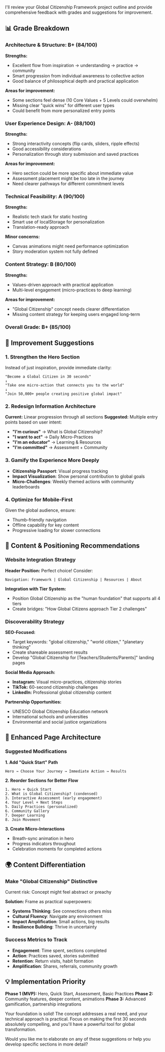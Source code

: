 I'll review your Global Citizenship Framework project outline and provide comprehensive feedback with grades and suggestions for improvement.

## 📊 Grade Breakdown

### Architecture & Structure: B+ (84/100)
**Strengths:**
- Excellent flow from inspiration → understanding → practice → community
- Smart progression from individual awareness to collective action
- Good balance of philosophical depth and practical application

**Areas for improvement:**
- Some sections feel dense (10 Core Values + 5 Levels could overwhelm)
- Missing clear "quick wins" for different user types
- Could benefit from more personalized entry points

### User Experience Design: A- (88/100)
**Strengths:**
- Strong interactivity concepts (flip cards, sliders, ripple effects)
- Good accessibility considerations
- Personalization through story submission and saved practices

**Areas for improvement:**
- Hero section could be more specific about immediate value
- Assessment placement might be too late in the journey
- Need clearer pathways for different commitment levels

### Technical Feasibility: A (90/100)
**Strengths:**
- Realistic tech stack for static hosting
- Smart use of localStorage for personalization
- Translation-ready approach

**Minor concerns:**
- Canvas animations might need performance optimization
- Story moderation system not fully defined

### Content Strategy: B (80/100)
**Strengths:**
- Values-driven approach with practical application
- Multi-level engagement (micro-practices to deep learning)

**Areas for improvement:**
- "Global Citizenship" concept needs clearer differentiation
- Missing content strategy for keeping users engaged long-term

### **Overall Grade: B+ (85/100)**

## 🚀 Improvement Suggestions

### 1. **Strengthen the Hero Section**
Instead of just inspiration, provide immediate clarity:
```
"Become a Global Citizen in 30 seconds"
↓
"Take one micro-action that connects you to the world"
↓
"Join 50,000+ people creating positive global impact"
```

### 2. **Redesign Information Architecture**
**Current:** Linear progression through all sections
**Suggested:** Multiple entry points based on user intent:

- **"I'm curious"** → What is Global Citizenship?
- **"I want to act"** → Daily Micro-Practices
- **"I'm an educator"** → Learning & Resources
- **"I'm committed"** → Assessment + Community

### 3. **Gamify the Experience More Deeply**
- **Citizenship Passport**: Visual progress tracking
- **Impact Visualization**: Show personal contribution to global goals
- **Micro-Challenges**: Weekly themed actions with community leaderboards

### 4. **Optimize for Mobile-First**
Given the global audience, ensure:
- Thumb-friendly navigation
- Offline capability for key content
- Progressive loading for slower connections

## 🎯 Content & Positioning Recommendations

### Website Integration Strategy
**Header Position:** Perfect choice! Consider:
```
Navigation: Framework | Global Citizenship | Resources | About
```

**Integration with Tier System:**
- Position Global Citizenship as the "human foundation" that supports all 4 tiers
- Create bridges: "How Global Citizens approach Tier 2 challenges"

### Discoverability Strategy

**SEO-Focused:**
- Target keywords: "global citizenship," "world citizen," "planetary thinking"
- Create shareable assessment results
- Develop "Global Citizenship for [Teachers/Students/Parents]" landing pages

**Social Media Approach:**
- **Instagram:** Visual micro-practices, citizenship stories
- **TikTok:** 60-second citizenship challenges
- **LinkedIn:** Professional global citizenship content

**Partnership Opportunities:**
- UNESCO Global Citizenship Education network
- International schools and universities
- Environmental and social justice organizations

## 🔄 Enhanced Page Architecture

### Suggested Modifications

**1. Add "Quick Start" Path**
```
Hero → Choose Your Journey → Immediate Action → Results
```

**2. Reorder Sections for Better Flow**
```
1. Hero + Quick Start
2. What is Global Citizenship? (condensed)
3. Interactive Assessment (early engagement)
4. Your Level + Next Steps
5. Daily Practices (personalized)
6. Community Gallery
7. Deeper Learning
8. Join Movement
```

**3. Create Micro-Interactions**
- Breath-sync animation in hero
- Progress indicators throughout
- Celebration moments for completed actions

## 🌍 Content Differentiation

### Make "Global Citizenship" Distinctive
Current risk: Concept might feel abstract or preachy

**Solution:** Frame as practical superpowers:
- **Systems Thinking**: See connections others miss
- **Cultural Fluency**: Navigate any environment
- **Impact Amplification**: Small actions, big results
- **Resilience Building**: Thrive in uncertainty

### Success Metrics to Track
- **Engagement**: Time spent, sections completed
- **Action**: Practices saved, stories submitted
- **Retention**: Return visits, habit formation
- **Amplification**: Shares, referrals, community growth

## 💡 Implementation Priority

**Phase 1 (MVP):** Hero, Quick Start, Assessment, Basic Practices
**Phase 2:** Community features, deeper content, animations
**Phase 3:** Advanced gamification, partnership integrations

Your foundation is solid! The concept addresses a real need, and your technical approach is practical. Focus on making the first 30 seconds absolutely compelling, and you'll have a powerful tool for global transformation.

Would you like me to elaborate on any of these suggestions or help you develop specific sections in more detail?
